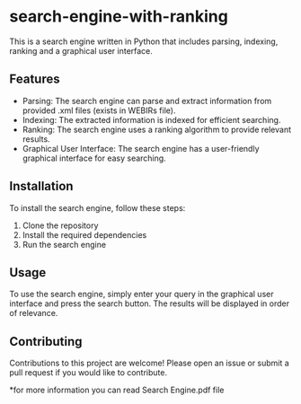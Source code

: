 # search-engine-with-ranking

This is a search engine written in Python that includes parsing, indexing, ranking and a graphical user interface.

## Features

- Parsing: The search engine can parse and extract information from provided .xml files (exists in WEBIRs file).
- Indexing: The extracted information is indexed for efficient searching.
- Ranking: The search engine uses a ranking algorithm to provide relevant results.
- Graphical User Interface: The search engine has a user-friendly graphical interface for easy searching.

## Installation

To install the search engine, follow these steps:

1. Clone the repository
2. Install the required dependencies
3. Run the search engine

## Usage

To use the search engine, simply enter your query in the graphical user interface and press the search button. The results will be displayed in order of relevance.

## Contributing

Contributions to this project are welcome! Please open an issue or submit a pull request if you would like to contribute.

*for more information you can read Search Engine.pdf file
